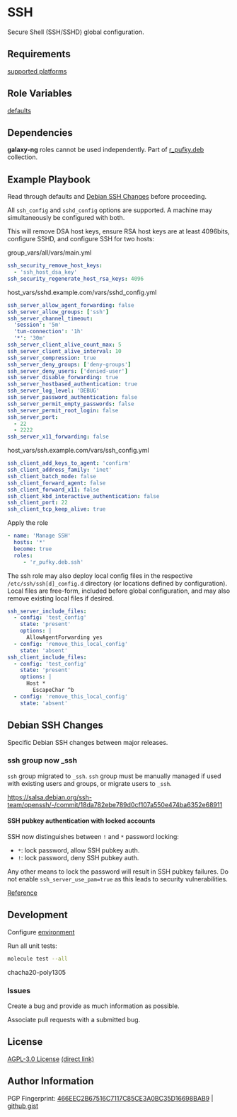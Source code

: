 # SSH
Secure Shell (SSH/SSHD) global configuration.

## Requirements
[supported platforms](https://github.com/r-pufky/ansible_ssh/blob/main/meta/main.yml)

## Role Variables
[defaults](https://github.com/r-pufky/ansible_ssh/tree/main/defaults/main/)

## Dependencies
**galaxy-ng** roles cannot be used independently. Part of
[r_pufky.deb](https://github.com/r-pufky/ansible_collection_deb) collection.

## Example Playbook
Read through defaults and [Debian SSH Changes](#debian-ssh-changes) before
proceeding.

All `ssh_config` and `sshd_config` options are supported. A machine may
simultaneously be configured with both.

This will remove DSA host keys, ensure RSA host keys are at least 4096bits,
configure SSHD, and configure SSH for two hosts:

group_vars/all/vars/main.yml
``` yaml
ssh_security_remove_host_keys:
  - 'ssh_host_dsa_key'
ssh_security_regenerate_host_rsa_keys: 4096
```

host_vars/sshd.example.com/vars/sshd_config.yml
``` yaml
ssh_server_allow_agent_forwarding: false
ssh_server_allow_groups: ['ssh']
ssh_server_channel_timeout:
  'session': '5m'
  'tun-connection': '1h'
  '*': '30m'
ssh_server_client_alive_count_max: 5
ssh_server_client_alive_interval: 10
ssh_server_compression: true
ssh_server_deny_groups: ['deny-groups']
ssh_server_deny_users: ['denied-user']
ssh_server_disable_forwarding: true
ssh_server_hostbased_authentication: true
ssh_server_log_level: 'DEBUG'
ssh_server_password_authentication: false
ssh_server_permit_empty_passwords: false
ssh_server_permit_root_login: false
ssh_server_port:
  - 22
  - 2222
ssh_server_x11_forwarding: false
```

host_vars/ssh.example.com/vars/ssh_config.yml
``` yaml
ssh_client_add_keys_to_agent: 'confirm'
ssh_client_address_family: 'inet'
ssh_client_batch_mode: false
ssh_client_forward_agent: false
ssh_client_forward_x11: false
ssh_client_kbd_interactive_authentication: false
ssh_client_port: 22
ssh_client_tcp_keep_alive: true
```

Apply the role
``` yaml
- name: 'Manage SSH'
  hosts: '*'
  become: true
  roles:
     - 'r_pufky.deb.ssh'
```

The ssh role may also deploy local config files in the respective
`/etc/ssh/ssh[d]_config.d` directory (or locations defined by configuration).
Local files are free-form, included before global configuration, and may also
remove existing local files if desired.

```yaml
ssh_server_include_files:
  - config: 'test_config'
    state: 'present'
    options: |
      AllowAgentForwarding yes
  - config: 'remove_this_local_config'
    state: 'absent'
ssh_client_include_files:
  - config: 'test_config'
    state: 'present'
    options: |
      Host *
        EscapeChar ^b
  - config: 'remove_this_local_config'
    state: 'absent'
```

## Debian SSH Changes
Specific Debian SSH changes between major releases.

### ssh group now _ssh
`ssh` group migrated to `_ssh`. `ssh` group must be manually managed if used
with existing users and groups, or migrate users to `_ssh`.

https://salsa.debian.org/ssh-team/openssh/-/commit/18da782ebe789d0cf107a550e474ba6352e68911

#### SSH pubkey authentication with locked accounts
SSH now distinguishes between `!` and `*` password locking:

* `*`: lock password, allow SSH pubkey auth.
* `!`: lock password, deny SSH pubkey auth.

Any other means to lock the password will result in SSH pubkey failures. Do not
enable `ssh_server_use_pam=true` as this leads to security vulnerabilities.

[Reference](https://github.com/r-pufky/ansible_ssh/blob/main/defaults/main/sshd_config.yml)

####
## Development
Configure [environment](https://github.com/r-pufky/ansible_collection_docs/blob/main/dev/environment/README.md)

Run all unit tests:
``` bash
molecule test --all
```
chacha20-poly1305
### Issues
Create a bug and provide as much information as possible.

Associate pull requests with a submitted bug.

## License
[AGPL-3.0 License](https://www.tldrlegal.com/license/gnu-affero-general-public-license-v3-agpl-3-0)
 [(direct link)](https://github.com/r-pufky/ansible_ssh/blob/main/LICENSE)

## Author Information
PGP Fingerprint: [466EEC2B67516C7117C85CE3A0BC35D16698BAB9](https://keys.openpgp.org/vks/v1/by-fingerprint/466EEC2B67516C7117C85CE3A0BC35D16698BAB9)
| [github gist](https://gist.github.com/r-pufky/a8df36977c55b5bb20829267c4c49d22)
